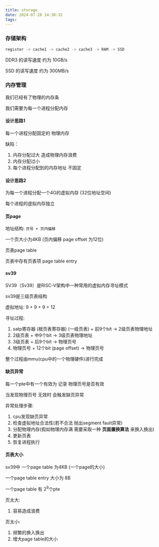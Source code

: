 ```yaml
---
title: storage
date: 2024-07-28 14:38:32
tags:
---
```



### 存储架构

```bash
register -> cache1 -> cache2 -> cache3 -> RAM -> SSD
```


DDR3 的读写速度 约为 10GB/s

SSD 的读写速度 约为 300MB/s


### 内存管理

我们已经有了物理的内存条

我们需要为每一个进程分配内存

#### 设计思路1

每一个进程分配固定的 物理内存

缺陷：
1. 内存分配过大 造成物理内存浪费
2. 内存分配过小 
3. 每个进程分配到的内存地址 不固定

#### 设计思路2

为每一个进程分配一个4G的虚拟内存 (32位地址空间)

每个进程的虚拟内存独立

#### 页page

地址结构:  ` 页号 + 页内偏移 `

一个页大小为4KB (页内偏移 page offset 为12位)

页表page table

页表中存有页表项 page table entry

#### sv39

SV39（Sv39）是RISC-V架构中一种常用的虚拟内存寻址模式

sv39是三级页表结构

虚拟地址: 9 + 9 + 9 + 12

寻址过程:

1. satp寄存器 (根页表寄存器) (一级页表) + 前9个bit -> 2级页表物理地址
2. 2级页表 + 中9个bit -> 3级页表物理地址
3. 3级页表 + 后9个bit -> 物理页号
4. 物理页号 + 12个bit (page offset) -> 物理页号

整个过程由mmu(cpu中的一个物理硬件)进行完成

#### 缺页异常

每一个pte中有一个有效为 记录 物理页号是否有效

当发现物理页号 无效时 会触发缺页异常

异常处理步骤:
1. cpu发现缺页异常
2. 检查虚拟地址合法性(若不合法 抛出segment fault异常)
3. 分配物理内存(假如物理内存满 需要采取一种 **页面置换算法** 来换入换出)
4. 更新页表
5. 恢复进程执行

#### 页表大小

sv39中 一个page table 为4KB (一个page的大小)

一个page table entry 大小为 8B

一个page table 有 $2^9$个pte

页太大: 
1. 容易造成浪费

页太小:
1. 频繁的换入换出
2. 增大page table的大小